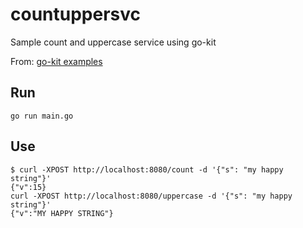 # countuppersvc
Sample count and uppercase service using go-kit

From: [go-kit examples](https://github.com/go-kit/kit/tree/master/examples)

## Run

```
go run main.go
```

## Use

```
$ curl -XPOST http://localhost:8080/count -d '{"s": "my happy string"}'
{"v":15}
curl -XPOST http://localhost:8080/uppercase -d '{"s": "my happy string"}'
{"v":"MY HAPPY STRING"}
```
